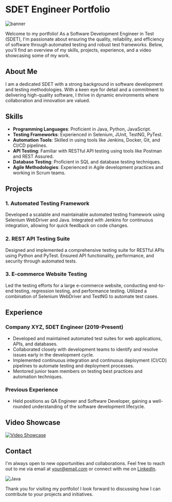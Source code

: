 # SDET Engineer Portfolio

![banner](https://www.canva.com/design/DAGAHieI_54/neTibbAWWWtbRqfJ41kX5w/view "my banner")

Welcome to my portfolio! As a Software Development Engineer in Test (SDET), I'm passionate about ensuring the quality, reliability, and efficiency of software through automated testing and robust test frameworks. Below, you'll find an overview of my skills, projects, experience, and a video showcasing some of my work.

## About Me

I am a dedicated SDET with a strong background in software development and testing methodologies. With a keen eye for detail and a commitment to delivering high-quality software, I thrive in dynamic environments where collaboration and innovation are valued.

## Skills

- **Programming Languages**: Proficient in Java, Python, JavaScript.
- **Testing Frameworks**: Experienced in Selenium, JUnit, TestNG, PyTest.
- **Automation Tools**: Skilled in using tools like Jenkins, Docker, Git, and CI/CD pipelines.
- **API Testing**: Familiar with RESTful API testing using tools like Postman and REST Assured.
- **Database Testing**: Proficient in SQL and database testing techniques.
- **Agile Methodologies**: Experienced in Agile development practices and working in Scrum teams.

## Projects

### 1. Automated Testing Framework

Developed a scalable and maintainable automated testing framework using Selenium WebDriver and Java. Integrated with Jenkins for continuous integration, allowing for quick feedback on code changes.

### 2. REST API Testing Suite

Designed and implemented a comprehensive testing suite for RESTful APIs using Python and PyTest. Ensured API functionality, performance, and security through automated tests.

### 3. E-commerce Website Testing

Led the testing efforts for a large e-commerce website, conducting end-to-end testing, regression testing, and performance testing. Utilized a combination of Selenium WebDriver and TestNG to automate test cases.

## Experience

### Company XYZ, SDET Engineer (2019-Present)

- Developed and maintained automated test suites for web applications, APIs, and databases.
- Collaborated closely with development teams to identify and resolve issues early in the development cycle.
- Implemented continuous integration and continuous deployment (CI/CD) pipelines to automate testing and deployment processes.
- Mentored junior team members on testing best practices and automation techniques.

### Previous Experience

- Held positions as QA Engineer and Software Developer, gaining a well-rounded understanding of the software development lifecycle.

## Video Showcase

[![Video Showcase](https://img.youtube.com/vi/YOUR_VIDEO_ID_HERE/0.jpg)](https://www.youtube.com/watch?v=ROhmalidMfU)

## Contact

I'm always open to new opportunities and collaborations. Feel free to reach out to me via email at [your@email.com](mailto:your@email.com) or connect with me on [LinkedIn](https://www.linkedin.com/in/yourprofile).

![Java](https://img.shields.io/badge/C%23-239120?style=for-the-badge&logo=java&logoColor=white "Java")

Thank you for visiting my portfolio! I look forward to discussing how I can contribute to your projects and initiatives.
